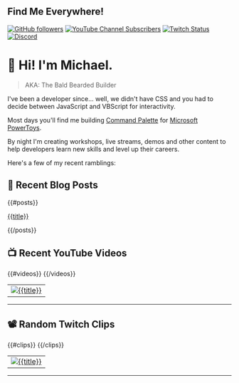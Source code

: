 ## Find Me Everywhere!

[![GitHub followers](https://img.shields.io/github/followers/michaeljolley?style=social)](https://github.com/michaeljolley) [![YouTube Channel Subscribers](https://img.shields.io/youtube/channel/subscribers/UCn2FoDbv_veJB_UbrF93_jw?style=social)](https://youtube.com/baldbeardedbuilder) [![Twitch Status](https://img.shields.io/twitch/status/baldbeardedbuilder?style=social)](https://twitch.tv/baldbeardedbuilder) [![Discord](https://img.shields.io/discord/565665509350178827)](https://discord.gg/XSG7HJm)

# 👋 Hi! I'm Michael.

> AKA: The Bald Bearded Builder

I've been a developer since... well, we didn't have CSS and you had to decide between JavaScript and VBScript for interactivity.

Most days you'll find me building [Command Palette](https://learn.microsoft.com/en-us/windows/powertoys/command-palette/overview) for [Microsoft PowerToys](https://github.com/microsoft/PowerToys).

By night I'm creating workshops, live streams, demos and other content to help developers learn new skills and level up their careers.

Here's a few of my recent ramblings:

## 📝 Recent Blog Posts

{{#posts}}

[{{title}}]({{link}})

{{/posts}}

## 📺 Recent YouTube Videos

<table>
  <tr>
    {{#videos}}
    <td>
      <a href="{{{link}}}" target="_blank">
        <img style="align=center" src="{{{thumbnail}}}" alt="{{title}}"/>
      </a>
    </td>
    {{/videos}}
  </tr>
</table>

---

## 📽️ Random Twitch Clips

<table>
  <tr>
    {{#clips}}
    <td>
      <a href="{{{url}}}" target="_blank">
        <img src="{{{thumbnail}}}" alt="{{title}}"/>
      </a>
    </td>
    {{/clips}}
  </tr>
</table>

---
